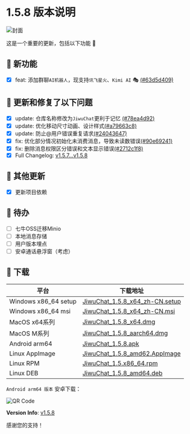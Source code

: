 # 1.5.8 版本说明

![封面](assets/v1.5.8/jiwuchat.png)

这是一个重要的更新，包括以下功能 🧪

## 🔮 新功能

- [x] feat: 添加群聊`AI机器人`，现支持`讯飞星火`、`Kimi AI` 🎭 [(#63d5d409)](https://github.com/KiWi233333/JiwuChat/commit/63d5d4090fdd9132251995bb8369fac3c043b9bd)

## 🔨 更新和修复了以下问题

- [x] update: 仓库名称修改为`JiwuChat`更利于记忆 [(#78ea4d92)](https://github.com/KiWi233333/JiwuChat/commit/78ea4d92)
- [x] update: 优化移动尺寸动画、设计样式[(#a79663c8)](https://github.com/KiWi233333/JiwuChat/commit/a79663c8)
- [x] update: 防止@用户错误重复请求[(#24043647)](https://github.com/KiWi233333/JiwuChat/commit/24043647)
- [x] fix: 优化部分情况初始化未消费消息，导致未读数错误[(#90e69241)](https://github.com/KiWi233333/JiwuChat/commit/90e69241)
- [x] fix: 删除消息权限区分错误和文本显示错误[(#2712c1f8)](https://github.com/KiWi233333/JiwuChat/commit/2712c1f8)
- [x] Full Changelog: [v1.5.7...v1.5.8](https://github.com/KiWi233333/JiwuChat/compare/v1.5.7...v1.5.8)

## 🧿 其他更新

- [x] 更新项目依赖

## 📌 待办

- [ ] 七牛OSS迁移Minio
- [ ] 本地消息存储
- [ ] 用户版本埋点
- [ ] 安卓通话悬浮窗（考虑）

## 🧪 下载

| 平台                 | 下载地址                                                                                                                       |
| -------------------- | ------------------------------------------------------------------------------------------------------------------------------ |
| Windows x86_64 setup | [JiwuChat_1.5.8_x64_zh-CN.setup](https://github.com/KiWi233333/JiwuChat/releases/download/v1.5.8/JiwuChat_1.5.8_x64-setup.exe) |
| Windows x86_64 msi   | [JiwuChat_1.5.8_x64_zh-CN.msi](https://github.com/KiWi233333/JiwuChat/releases/download/v1.5.8/JiwuChat_1.5.8_x64_zh-CN.msi)   |
| MacOS x64系列        | [JiwuChat_1.5.8_x64.dmg](https://github.com/KiWi233333/JiwuChat/releases/download/v1.5.8/JiwuChat_1.5.8_x64.dmg)               |
| MacOS M系列          | [JiwuChat_1.5.8_aarch64.dmg](https://github.com/KiWi233333/JiwuChat/releases/download/v1.5.8/JiwuChat_1.5.8_aarch64.dmg)       |
| Android arm64        | [JiwuChat_1.5.8.apk](https://github.com/KiWi233333/JiwuChat/releases/download/v1.5.8/JiwuChat_1.5.8.apk)                       |
| Linux AppImage       | [JiwuChat_1.5.8_amd62.AppImage](https://github.com/KiWi233333/JiwuChat/releases/download/v1.5.8/JiwuChat_1.5.8_amd64.AppImage) |
| Linux RPM            | [JiwuChat_1.5.x86_64.rpm](https://github.com/KiWi233333/JiwuChat/releases/download/v1.5.8/JiwuChat-1.5.8-1.x86_64.rpm)         |
| Linux DEB            | [JiwuChat_1.5.8_amd64.deb](https://github.com/KiWi233333/JiwuChat/releases/download/v1.5.8/JiwuChat_1.5.8_amd64.deb)           |

<!-- JiwuChat_1.5.8.apk -->

`Android arm64 版本` 安卓下载：

![QR Code](https://api.jiwu.kiwi2333.top/res/qrcode/stream?content=/releases/download/v1.5.8/JiwuChat_1.5.8.apk&w=200&h=200)

**Version Info**: [v1.5.8](https://github.com/KiWi233333/JiwuChat/blob/main/.github/releasemd/v1.5.8.md)

感谢您的支持！
